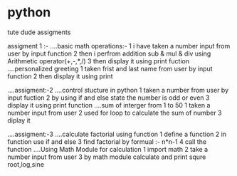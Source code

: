 # python
tute dude assigments


assigment 1 :-
....basic math operations:-
    1 i have taken a number input from user by input function 
    2 then i perfrom addition sub & mul & div using Arithmetic operator(+,-,*,/)
    3 then display it using print fuction 
....personalized greeting 
    1 taken frist and last name from user by input function 
    2 then display it using print

....assigment:-2
....control stucture in python 
    1 taken a number from user by input fuction 
    2 by using if and else state the number is odd or even 
    3 display it using print function
....sum of interger from 1 to 50 
    1 taken a number input from user 
    2 used for loop to calculate the sum of number
    3 diplay it 

....assigment:-3
....calculate factorial using function
    1  define a function 
    2  in function use if and else 
    3  find factorial by formual :- n*n-1
    4  call the function
....Using Math Module for calculation 
    1 import math 
    2 take a number input from user 
    3 by math module calculate and print squre root,log,sine

  
